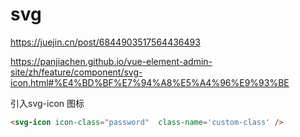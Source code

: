 # svg

https://juejin.cn/post/6844903517564436493

https://panjiachen.github.io/vue-element-admin-site/zh/feature/component/svg-icon.html#%E4%BD%BF%E7%94%A8%E5%A4%96%E9%93%BE

引入svg-icon 图标

```html
<svg-icon icon-class="password"  class-name='custom-class' />
```

